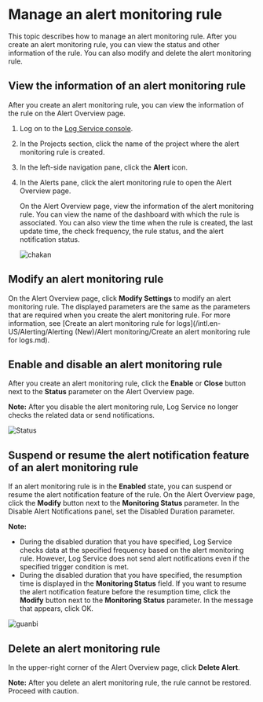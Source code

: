 # Manage an alert monitoring rule

This topic describes how to manage an alert monitoring rule. After you create an alert monitoring rule, you can view the status and other information of the rule. You can also modify and delete the alert monitoring rule.

## View the information of an alert monitoring rule

After you create an alert monitoring rule, you can view the information of the rule on the Alert Overview page.

1.  Log on to the [Log Service console](https://sls.console.aliyun.com).

2.  In the Projects section, click the name of the project where the alert monitoring rule is created.

3.  In the left-side navigation pane, click the **Alert** icon.

4.  In the Alerts pane, click the alert monitoring rule to open the Alert Overview page.

    On the Alert Overview page, view the information of the alert monitoring rule. You can view the name of the dashboard with which the rule is associated. You can also view the time when the rule is created, the last update time, the check frequency, the rule status, and the alert notification status.

    ![chakan](https://static-aliyun-doc.oss-accelerate.aliyuncs.com/assets/img/en-US/5868812261/p263139.png)


## Modify an alert monitoring rule

On the Alert Overview page, click **Modify Settings** to modify an alert monitoring rule. The displayed parameters are the same as the parameters that are required when you create the alert monitoring rule. For more information, see [Create an alert monitoring rule for logs](/intl.en-US/Alerting/Alerting (New)/Alert monitoring/Create an alert monitoring rule for logs.md).

## Enable and disable an alert monitoring rule

After you create an alert monitoring rule, click the **Enable** or **Close** button next to the **Status** parameter on the Alert Overview page.

**Note:** After you disable the alert monitoring rule, Log Service no longer checks the related data or send notifications.

![Status](https://static-aliyun-doc.oss-accelerate.aliyuncs.com/assets/img/en-US/5868812261/p263140.png)

## Suspend or resume the alert notification feature of an alert monitoring rule

If an alert monitoring rule is in the **Enabled** state, you can suspend or resume the alert notification feature of the rule. On the Alert Overview page, click the **Modify** button next to the **Monitoring Status** parameter. In the Disable Alert Notifications panel, set the Disabled Duration parameter.

**Note:**

-   During the disabled duration that you have specified, Log Service checks data at the specified frequency based on the alert monitoring rule. However, Log Service does not send alert notifications even if the specified trigger condition is met.
-   During the disabled duration that you have specified, the resumption time is displayed in the **Monitoring Status** field. If you want to resume the alert notification feature before the resumption time, click the **Modify** button next to the **Monitoring Status** parameter. In the message that appears, click OK.

![guanbi](https://static-aliyun-doc.oss-accelerate.aliyuncs.com/assets/img/en-US/0044972261/p263130.png)

## Delete an alert monitoring rule

In the upper-right corner of the Alert Overview page, click **Delete Alert**.

**Note:** After you delete an alert monitoring rule, the rule cannot be restored. Proceed with caution.

